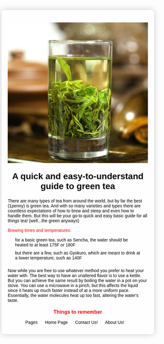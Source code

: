
<html lang="en">
<head>
    <meta charset="UTF-8">
    <meta name="viewport" content="width=device-width, initial-scale=1.0">
    <title>Green Tea</title>
    <style>
        body {
            font-family: Arial, sans-serif;
            margin: 0;
            padding: 0;
            background-image: url('2690293634_8557a484b1_b.jpg');
            background-size: cover;
            background-position: center;
            color: black;
        }
        .container {
            width: 90%; /* Adjusted width */
            margin: 50px auto;
            padding: 20px;
            background-color: rgba(255, 255, 255, 0.8);
            border-radius: 10px;
            box-shadow: 0 0 20px rgba(0, 0, 0, 0.2);
            position: relative;
            overflow: hidden;
        }
        h1, h2, h3, h4, h5, h6 {
            text-align: center;
            margin-top: 20px;
        }
        h2 {
            font-size: 28px;
        }
        p {
            margin: 15px 0;
        }
        .highlight {
            color: red;
        }
        ul {
            padding-left: 0;
            list-style-type: none;
            margin: 0;
            text-align: center;
        }
        li {
            margin-bottom: 10px;
            display: inline-block;
            margin-right: 20px;
            position: relative;
        }
        li a {
            color: black;
            text-decoration: none;
        }
        li a:hover {
            text-decoration: underline;
        }
        .dropdown-content {
            display: none;
            position: absolute;
            background-color: #f9f9f9;
            min-width: 160px;
            box-shadow: 0 8px 16px 0 rgba(0,0,0,0.2);
            z-index: 1;
            top: -5px;
            left: 0;
        }
        .dropdown:hover .dropdown-content {
            display: block;
        }
        .dropdown-content a {
            color: black;
            padding: 12px 16px;
            text-decoration: none;
            display: block;
        }
        .dropdown-content a:hover {
            background-color: #f1f1f1;
        }
        @media screen and (max-width: 600px) {
            .container {
                width: 95%;
            }
        }
    </style>
</head>
<body>
    <div class="container">
        <h1><img src="main-qimg-14ff668b1c08bfab4cc710cdfba6a9d3-lq.jpg" alt="Just some coffee" style="width:520px"></h1>
        <h2>A quick and easy-to-understand guide to green tea</h2>
        <p>There are many types of tea from around the world, but by far the best (1penny) is green tea. And with so many varieties and types there are countless expectations of how to brew and steep and even how to handle them. But this will be your go-to quick and easy basic guide for all things tea! (well...the green anyways) </p>
        <p><span style="color: red;">Brewing times and temperatures:</span></p>
        <ol>
            <li>for a basic green tea, such as Sencha, the water should be heated to at least 175F or 180F</li>
            <li>but there are a few, such as Gyokuro, which are meant to drink at a lower temperature, such as 140F</li>
        </ol>
        <p>Now while you are free to use whatever method you prefer to heat your water with. The best way to have an unaltered flavor is to use a kettle. But you can achieve the same result by boiling the water in a pot on your stove. You can use a microwave in a pinch, but this affects the liquid since it heats up much faster instead of at a more uniform pace. Essentially, the water molecules heat up too fast, altering the water's taste.</p>
        <h3><span class="highlight">Things to remember</span></h3>
        <ul>
            <li class="dropdown">
                <a href="#">Pages</a>
                <div class="dropdown-content">
                    <a href="#">Page 1</a>
                    <a href="#">Page 2</a>
                    <a href="#">Page 3</a>
                </div>
            </li>
            <li><a href="https://kenzie-nice.github.io/Losingtrack_of_theseSites.io/">Home Page</a></li>
            <li><a href="https://kenzie-nice.github.io/Contactpage.io/">Contact Us!</a></li>
            <li><a href="https://kenzie-nice.github.io/About-us.io/">About Us!</a></li>
        </ul>
    </div>
</body>
</html>
